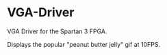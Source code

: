 # VGA-Driver

VGA Driver for the Spartan 3 FPGA. 

Displays the popular "peanut butter jelly" gif at 10FPS.
